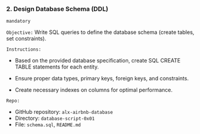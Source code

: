 ### 2. Design Database Schema (DDL)
`mandatory`

`Objective:` Write SQL queries to define the database schema (create tables, set constraints).

`Instructions:`

- Based on the provided database specification, create SQL CREATE TABLE statements for each entity.

- Ensure proper data types, primary keys, foreign keys, and constraints.

- Create necessary indexes on columns for optimal performance.

`Repo:`

- GitHub repository: `alx-airbnb-database`
- Directory: `database-script-0x01`
- File: `schema.sql`, `README.md`
